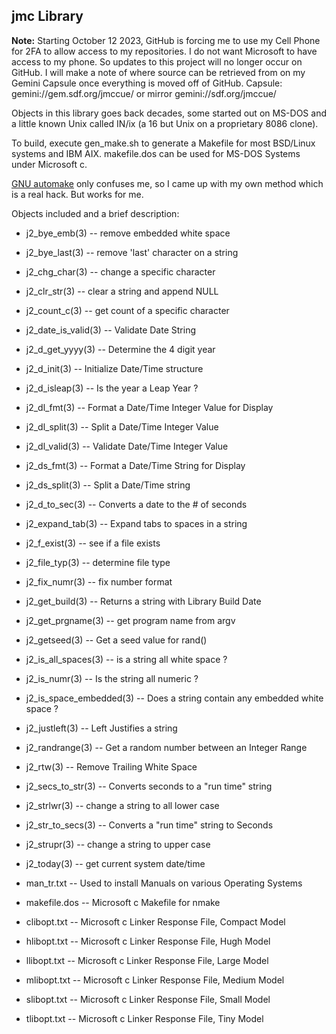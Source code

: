 ## jmc Library

**Note:** Starting October 12 2023, GitHub is forcing me to use
my Cell Phone for 2FA to allow access to my repositories.  I do
not want Microsoft to have access to my phone.  So updates to
this project will no longer occur on GitHub.  I will make a note
of where source can be retrieved from on my Gemini Capsule once
everything is moved off of GitHub.
Capsule: gemini://gem.sdf.org/jmccue/ or mirror gemini://sdf.org/jmccue/

Objects in this library goes back decades, some started out on MS-DOS
and a little known Unix called IN/ix (a 16 but Unix on a proprietary
8086 clone).

To build, execute gen\_make.sh to generate a Makefile for most
BSD/Linux systems and IBM AIX.  makefile.dos can be used for MS-DOS
Systems under Microsoft c.

[GNU automake](https://en.wikipedia.org/wiki/Automake)
only confuses me, so I came up with my own method which
is a real hack.  But works for me.

Objects included and a brief description:

* j2\_bye\_emb(3) -- remove embedded white space
* j2\_bye\_last(3) -- remove 'last' character on a string
* j2\_chg\_char(3) -- change a specific character
* j2\_clr\_str(3) -- clear a string and append NULL
* j2\_count\_c(3) -- get count of a specific character
* j2\_date\_is\_valid(3) -- Validate Date String
* j2\_d\_get\_yyyy(3) -- Determine the 4 digit year
* j2\_d\_init(3) -- Initialize Date/Time structure
* j2\_d\_isleap(3) -- Is the year a Leap Year ?
* j2\_dl\_fmt(3) -- Format a Date/Time Integer Value for Display
* j2\_dl\_split(3) -- Split a Date/Time Integer Value
* j2\_dl\_valid(3) -- Validate Date/Time Integer Value
* j2\_ds\_fmt(3) -- Format a Date/Time String for Display
* j2\_ds\_split(3) -- Split a Date/Time string
* j2\_d\_to\_sec(3) -- Converts a date to the # of seconds 
* j2\_expand\_tab(3) -- Expand tabs to spaces in a string
* j2\_f\_exist(3) -- see if a file exists
* j2\_file\_typ(3) -- determine file type
* j2\_fix\_numr(3) -- fix number format
* j2\_get\_build(3) -- Returns a string with Library Build Date
* j2\_get\_prgname(3) -- get program name from argv
* j2\_getseed(3) -- Get a seed value for rand()
* j2\_is\_all\_spaces(3) -- is a string all white space ?
* j2\_is\_numr(3) -- Is the string all numeric ?
* j2\_is\_space\_embedded(3) -- Does a string contain any embedded white space ?
* j2\_justleft(3) -- Left Justifies a string
* j2\_randrange(3) -- Get a random number between an Integer Range
* j2\_rtw(3) -- Remove Trailing White Space
* j2\_secs\_to\_str(3) -- Converts seconds to a "run time" string
* j2\_strlwr(3) -- change a string to all lower case
* j2\_str\_to\_secs(3) -- Converts a "run time" string to Seconds
* j2\_strupr(3) -- change a string to upper case
* j2\_today(3) -- get current system date/time

* man\_tr.txt -- Used to install Manuals on various Operating Systems
* makefile.dos -- Microsoft c Makefile for nmake
* clibopt.txt -- Microsoft c Linker Response File, Compact Model
* hlibopt.txt -- Microsoft c Linker Response File, Hugh Model
* llibopt.txt -- Microsoft c Linker Response File, Large Model
* mlibopt.txt -- Microsoft c Linker Response File, Medium Model
* slibopt.txt -- Microsoft c Linker Response File, Small Model
* tlibopt.txt -- Microsoft c Linker Response File, Tiny Model
